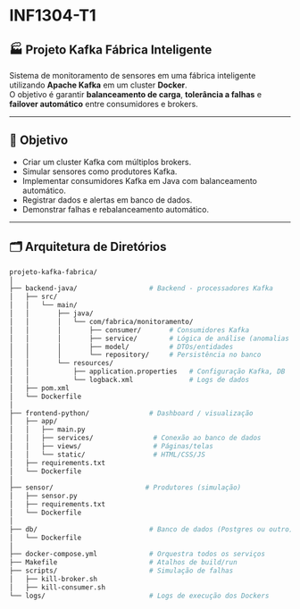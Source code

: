 
# INF1304-T1
## 🏭 Projeto Kafka Fábrica Inteligente  

Sistema de monitoramento de sensores em uma fábrica inteligente utilizando **Apache Kafka** em um cluster **Docker**.  
O objetivo é garantir **balanceamento de carga**, **tolerância a falhas** e **failover automático** entre consumidores e brokers.  

---

## 📌 Objetivo  

- Criar um cluster Kafka com múltiplos brokers.  
- Simular sensores como produtores Kafka.  
- Implementar consumidores Kafka em Java com balanceamento automático.  
- Registrar dados e alertas em banco de dados.  
- Demonstrar falhas e rebalanceamento automático.  

---
## 🗂 Arquitetura de Diretórios  

```bash
projeto-kafka-fabrica/
│
├── backend-java/                  # Backend - processadores Kafka
│   ├── src/
│   │   └── main/
│   │       ├── java/
│   │       │   └── com/fabrica/monitoramento/
│   │       │       ├── consumer/       # Consumidores Kafka
│   │       │       ├── service/        # Lógica de análise (anomalias etc.)
│   │       │       ├── model/          # DTOs/entidades
│   │       │       └── repository/     # Persistência no banco
│   │       └── resources/
│   │           ├── application.properties   # Configuração Kafka, DB
│   │           └── logback.xml              # Logs de dados
│   ├── pom.xml
│   └── Dockerfile
│
├── frontend-python/               # Dashboard / visualização
│   ├── app/
│   │   ├── main.py                 
│   │   ├── services/               # Conexão ao banco de dados
│   │   ├── views/                  # Páginas/telas
│   │   └── static/                 # HTML/CSS/JS
│   ├── requirements.txt
│   └── Dockerfile
│
├── sensor/                       # Produtores (simulação)
│   ├── sensor.py
│   ├── requirements.txt
│   └── Dockerfile
│
├── db/                            # Banco de dados (Postgres ou outro)
│   └── Dockerfile
│
├── docker-compose.yml             # Orquestra todos os serviços
├── Makefile                       # Atalhos de build/run
├── scripts/                       # Simulação de falhas
│   ├── kill-broker.sh
│   ├── kill-consumer.sh
└── logs/                          # Logs de execução dos Dockers